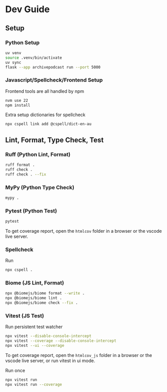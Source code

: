 # Dev Guide

## Setup

### Python Setup

```bash
uv venv
source .venv/bin/activate
uv sync
flask --app archivepodcast run --port 5000
```

### Javascript/Spellcheck/Frontend Setup

Frontend tools are all handled by npm

```bash
nvm use 22
npm install
```

Extra setup dictionaries for spellcheck

```bash
npx cspell link add @cspell/dict-en-au
```

## Lint, Format, Type Check, Test

### Ruff (Python Lint, Format)

```bash
ruff format .
ruff check .
ruff check . --fix
```

### MyPy (Python Type Check)

```bash
mypy .
```

### Pytest (Python Test)

```bash
pytest
```

To get coverage report, open the `htmlcov` folder in a browser or the vscode live server.

### Spellcheck

Run

```bash
npx cspell .
```

### Biome (JS Lint, Format)

```bash
npx @biomejs/biome format --write .
npx @biomejs/biome lint .
npx @biomejs/biome check --fix .
```

### Vitest (JS Test)

Run persistent test watcher

```bash
npx vitest --disable-console-intercept
npx vitest --coverage --disable-console-intercept
npx vitest --ui --coverage
```

To get coverage report, open the `htmlcov_js` folder in a browser or the vscode live server, or run vitest in ui mode.

Run once

```bash
npx vitest run
npx vitest run --coverage
```
